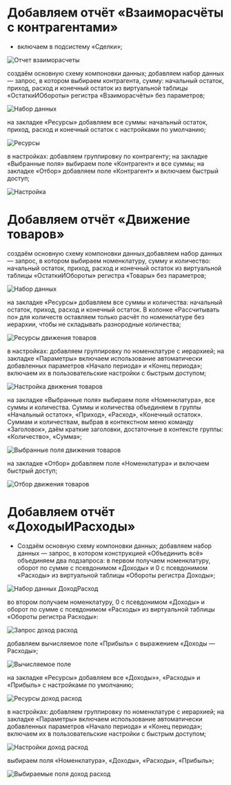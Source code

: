 # Добавляем отчёт «Взаиморасчёты с контрагентами»

- включаем в подсистему «Сделки»;

![Отчет взаиморасчеты](%D0%9E%D1%82%D1%87%D0%B5%D1%82%20%D0%B2%D0%B7%D0%B0%D0%B8%D0%BC%D0%BE%D1%80%D0%B0%D1%81%D1%87%D0%B5%D1%82%D1%8B.png)

создаём основную схему компоновки данных;
добавляем набор данных — запрос, в котором выбираем контрагента, сумму: начальный остаток, приход, расход и конечный остаток из виртуальной таблицы «ОстаткиИОбороты» регистра «Взаиморасчёты» без параметров;

![Набор данных](%D0%9D%D0%B0%D0%B1%D0%BE%D1%80%20%D0%B4%D0%B0%D0%BD%D0%BD%D1%8B%D1%85.png)

на закладке «Ресурсы» добавляем все суммы: начальный остаток, приход, расход и конечный остаток с настройками по умолчанию;

![Ресурсы](%D0%A0%D0%B5%D1%81%D1%83%D1%80%D1%81%D1%8B.png)

в настройках:
добавляем группировку по контрагенту;
на закладке «Выбранные поля» выбираем поле «Контрагент» и все суммы;
на закладке «Отбор» добавляем поле «Контрагент» и включаем быстрый доступ;

![Настройка](%D0%9D%D0%B0%D1%81%D1%82%D1%80%D0%BE%D0%B9%D0%BA%D0%B0.png)

# Добавляем отчёт «Движение товаров»

создаём основную схему компоновки данных,добавляем набор данных — запрос, в котором выбираем номенклатуру, сумму и количество: начальный остаток, приход, расход и конечный остаток из виртуальной таблицы «ОстаткиИОбороты» регистра «Товары» без параметров;

![Набор данных](%D0%9D%D0%B0%D0%B1%D0%BE%D1%80%20%D0%B4%D0%B0%D0%BD%D0%BD%D1%8B%D1%85.png)

на закладке «Ресурсы» добавляем все суммы и количества: начальный остаток, приход, расход и конечный остаток. В колонке «Рассчитывать по» для количеств оставляем только расчёт по номенклатуре без иерархии, чтобы не складывать разнородные количества;

![Ресурсы движения товаров](%D0%A0%D0%B5%D1%81%D1%83%D1%80%D1%81%D1%8B%20%D0%B4%D0%B2%D0%B8%D0%B6%D0%B5%D0%BD%D0%B8%D1%8F%20%D1%82%D0%BE%D0%B2%D0%B0%D1%80%D0%BE%D0%B2.png)

в настройках:
добавляем группировку по номенклатуре с иерархией;
на закладке «Параметры» включаем использование автоматически добавленных параметров «Начало периода» и «Конец периода»; включаем их в пользовательские настройки с быстрым доступом;

![Настройка движения товаров](%D0%9D%D0%B0%D1%81%D1%82%D1%80%D0%BE%D0%B9%D0%BA%D0%B8%20%D0%B4%D0%B2%D0%B8%D0%B6%D0%B5%D0%BD%D0%B8%D1%8F%20%D1%82%D0%BE%D0%B2%D0%B0%D1%80%D0%BE%D0%B2.png)

на закладке «Выбранные поля» выбираем поле «Номенклатура», все суммы и количества. Суммы и количества объединяем в группы «Начальный остаток», «Приход», «Расход», «Конечный остаток». Суммам и количествам, выбрав в контекстном меню команду «Заголовок», даём краткие заголовки, достаточные в контексте группы: «Количество», «Сумма»;

![Выбранные поля движения товаров](%D0%92%D1%8B%D0%B1%D1%80%D0%B0%D0%BD%D0%BD%D1%8B%D0%B5%20%D0%BF%D0%BE%D0%BB%D1%8F%20%D0%B4%D0%B2%D0%B8%D0%B6%D0%B5%D0%BD%D0%B8%D1%8F%20%D1%82%D0%BE%D0%B2%D0%B0%D1%80%D0%BE%D0%B2.png)

на закладке «Отбор» добавляем поле «Номенклатура» и включаем быстрый доступ;

![Отбор движения товаров](%D0%9E%D1%82%D0%B1%D0%BE%D1%80%20%D0%B4%D0%B2%D0%B8%D0%B6%D0%B5%D0%BD%D0%B8%D1%8F%20%D1%82%D0%BE%D0%B2%D0%B0%D1%80%D0%BE%D0%B2.png)

# Добавляем отчёт «ДоходыИРасходы»

- Создаём основную схему компоновки данных;
добавляем набор данных — запрос, в котором конструкцией «Объединить всё» объединяем два подзапроса:
в первом получаем номенклатуру, оборот по сумме с псевдонимом «Доходы» и 0 с псевдонимом «Расходы» из виртуальной таблицы «Обороты регистра Доходы»;

![Набор данных ДоходРасход](%D0%9D%D0%B0%D0%B1%D0%BE%D1%80%20%D0%B4%D0%B0%D0%BD%D0%BD%D1%8B%D1%85%20%D0%94%D0%BE%D1%85%D0%BE%D0%B4%D0%A0%D0%B0%D1%81%D1%85%D0%BE%D0%B4.png)

во втором получаем номенклатуру, 0 с псевдонимом «Доходы» и оборот по сумме с псевдонимом «Расходы» из виртуальной таблицы «Обороты регистра Расходы»:

![Запрос доход расход](%D0%97%D0%B0%D0%BF%D1%80%D0%BE%D1%81%20%D0%B4%D0%BE%D1%85%D0%BE%D0%B4%20%D1%80%D0%B0%D1%81%D1%85%D0%BE%D0%B4.png)

добавляем вычисляемое поле «Прибыль» с выражением «Доходы — Расходы»;

![Вычисляемое поле](%D0%92%D1%8B%D1%87%D0%B8%D1%81%D0%BB%D1%8F%D0%B5%D0%BC%D0%BE%D0%B5%20%D0%BF%D0%BE%D0%BB%D0%B5.png)

на закладке «Ресурсы» добавляем все «Доходы»», «Расходы» и «Прибыль» с настройками по умолчанию;

![Ресурсы доход расход](%D0%A0%D0%B5%D1%81%D1%83%D1%80%D1%81%D1%8B%20%D0%B4%D0%BE%D1%85%D0%BE%D0%B4%20%D1%80%D0%B0%D1%81%D1%85%D0%BE%D0%B4.png)

в настройках:
добавляем группировку по номенклатуре с иерархией;
на закладке «Параметры» включаем использование автоматически добавленных параметров «Начало периода» и «Конец периода»; включаем их в пользовательские настройки с быстрым доступом;

![Настройки доход расход](%D0%9D%D0%B0%D1%81%D1%82%D1%80%D0%BE%D0%B9%D0%BA%D0%B8%20%D0%B4%D0%BE%D1%85%D0%BE%D0%B4%20%D1%80%D0%B0%D1%81%D1%85%D0%BE%D0%B4.png)

выбираем поля «Номенклатура», «Доходы», «Расходы», «Прибыль»;

![Выбираемые поля доход расход](%D0%92%D1%8B%D0%B1%D0%B8%D1%80%D0%B0%D0%B5%D0%BC%D1%8B%D0%B5%20%D0%BF%D0%BE%D0%BB%D1%8F%20%D0%B4%D0%BE%D1%85%D0%BE%D0%B4%20%D1%80%D0%B0%D1%81%D1%85%D0%BE%D0%B4.png)

